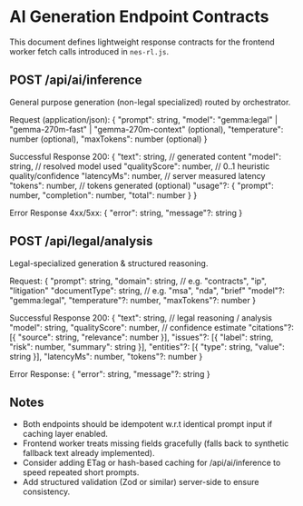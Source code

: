# AI Generation Endpoint Contracts

This document defines lightweight response contracts for the frontend worker fetch calls introduced in `nes-rl.js`.

## POST /api/ai/inference
General purpose generation (non-legal specialized) routed by orchestrator.

Request (application/json):
{
  "prompt": string,
  "model": "gemma:legal" | "gemma-270m-fast" | "gemma-270m-context" (optional),
  "temperature": number (optional),
  "maxTokens": number (optional)
}

Successful Response 200:
{
  "text": string,              // generated content
  "model": string,             // resolved model used
  "qualityScore": number,      // 0..1 heuristic quality/confidence
  "latencyMs": number,         // server measured latency
  "tokens": number,            // tokens generated (optional)
  "usage"?: { "prompt": number, "completion": number, "total": number }
}

Error Response 4xx/5xx:
{
  "error": string,
  "message"?: string
}

## POST /api/legal/analysis
Legal-specialized generation & structured reasoning.

Request:
{
  "prompt": string,
  "domain": string,            // e.g. "contracts", "ip", "litigation"
  "documentType": string,      // e.g. "msa", "nda", "brief"
  "model"?: "gemma:legal",
  "temperature"?: number,
  "maxTokens"?: number
}

Successful Response 200:
{
  "text": string,               // legal reasoning / analysis
  "model": string,
  "qualityScore": number,       // confidence estimate
  "citations"?: [{ "source": string, "relevance": number }],
  "issues"?: [{ "label": string, "risk": number, "summary": string }],
  "entities"?: [{ "type": string, "value": string }],
  "latencyMs": number,
  "tokens"?: number
}

Error Response:
{
  "error": string,
  "message"?: string
}

## Notes
- Both endpoints should be idempotent w.r.t identical prompt input if caching layer enabled.
- Frontend worker treats missing fields gracefully (falls back to synthetic fallback text already implemented).
- Consider adding ETag or hash-based caching for /api/ai/inference to speed repeated short prompts.
- Add structured validation (Zod or similar) server-side to ensure consistency.

